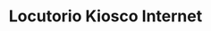 ---
title: "Locutorio Kiosco Internet"
url: /ciudad-autonoma-de-buenos-aires/locutorio-kiosco-internet/
shop: comodidad
---